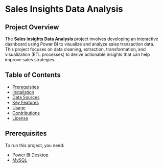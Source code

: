 # Sales Insights Data Analysis  

## Project Overview  
The **Sales Insights Data Analysis** project involves developing an interactive dashboard using Power BI to visualize and analyze sales transaction data. This project focuses on data cleaning, extraction, transformation, and visualization (ETL processes) to derive actionable insights that can help improve sales strategies.  

## Table of Contents  
- [Prerequisites](#prerequisites)  
- [Installation](#installation)  
- [Data Sources](#data-sources)  
- [Key Features](#key-features)  
- [Usage](#usage)  
- [Contributions](#contributions)  
- [License](#license)  

## Prerequisites  
To run this project, you need:  
- [Power BI Desktop](https://powerbi.microsoft.com/desktop/)  
- [MySQL](https://www.mysql.com/downloads/)  

